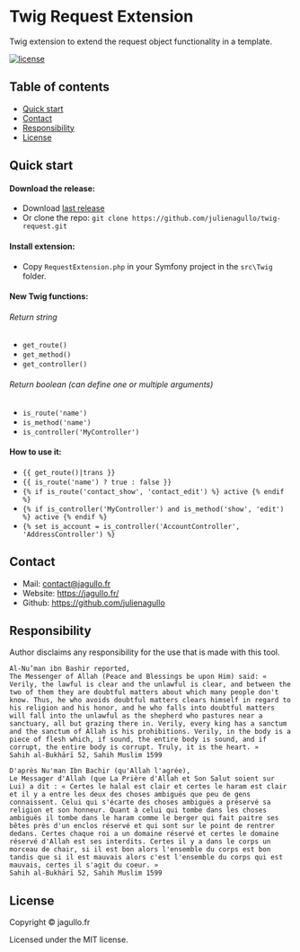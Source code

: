 # Twig Request Extension

Twig extension to extend the request object functionality in a template.

[![license](https://img.shields.io/github/license/julienagullo/twig-request.svg)](https://github.com/julienagullo/twig-request/LICENSE.md)


## Table of contents

- [Quick start](#quick-start)
- [Contact](#contact)
- [Responsibility](#responsibility)
- [License](#license)


## Quick start

#### Download the release:

- Download [last release](https://github.com/julienagullo/twig-request/releases/)
- Or clone the repo: `git clone https://github.com/julienagullo/twig-request.git`

#### Install extension:

- Copy `RequestExtension.php` in your Symfony project in the `src\Twig` folder.

#### New Twig functions:

###### Return string

- `get_route()`
- `get_method()`
- `get_controller()`

###### Return boolean (can define one or multiple arguments)

- `is_route('name')`
- `is_method('name')`
- `is_controller('MyController')`

#### How to use it:

- `{{ get_route()|trans }}`
- `{{ is_route('name') ? true : false }}`
- `{% if is_route('contact_show', 'contact_edit') %} active {% endif %}`
- `{% if is_controller('MyController') and is_method('show', 'edit') %} active {% endif %}`
- `{% set is_account = is_controller('AccountController', 'AddressController') %}`


## Contact

- Mail: [contact@jagullo.fr](mailto:contact@jagullo.fr?subject=[GitHub]%20rwdKit)
- Website: <https://jagullo.fr/>
- Github: <https://github.com/julienagullo>


## Responsibility

Author disclaims any responsibility for the use that is made with this tool.

```text
Al-Nu’man ibn Bashir reported,
The Messenger of Allah (Peace and Blessings be upon Him) said: « Verily, the lawful is clear and the unlawful is clear, and between the two of them they are doubtful matters about which many people don't know. Thus, he who avoids doubtful matters clears himself in regard to his religion and his honor, and he who falls into doubtful matters will fall into the unlawful as the shepherd who pastures near a sanctuary, all but grazing there in. Verily, every king has a sanctum and the sanctum of Allah is his prohibitions. Verily, in the body is a piece of flesh which, if sound, the entire body is sound, and if corrupt, the entire body is corrupt. Truly, it is the heart. »
Sahih al-Bukhārī 52, Sahih Muslim 1599
```

```text
D'après Nu'man Ibn Bachir (qu'Allah l'agrée),
Le Messager d'Allah (que La Prière d'Allah et Son Salut soient sur Lui) a dit : « Certes le halal est clair et certes le haram est clair et il y a entre les deux des choses ambiguës que peu de gens connaissent. Celui qui s'écarte des choses ambiguës a préservé sa religion et son honneur. Quant à celui qui tombe dans les choses ambiguës il tombe dans le haram comme le berger qui fait paitre ses bêtes près d'un enclos réservé et qui sont sur le point de rentrer dedans. Certes chaque roi a un domaine réservé et certes le domaine réservé d'Allah est ses interdits. Certes il y a dans le corps un morceau de chair, si il est bon alors l'ensemble du corps est bon tandis que si il est mauvais alors c'est l'ensemble du corps qui est mauvais, certes il s'agit du coeur. »
Sahih al-Bukhārī 52, Sahih Muslim 1599
```


## License

Copyright © jagullo.fr

Licensed under the MIT license.
